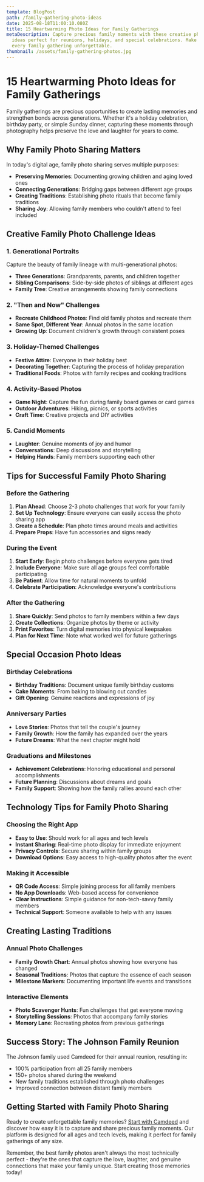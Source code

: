 ```yaml
---
template: BlogPost
path: /family-gathering-photo-ideas
date: 2025-08-18T11:00:10.080Z
title: 15 Heartwarming Photo Ideas for Family Gatherings
metaDescription: Capture precious family moments with these creative photo
  ideas perfect for reunions, holidays, and special celebrations. Make
  every family gathering unforgettable.
thumbnail: /assets/family-gathering-photos.jpg
---
```


# 15 Heartwarming Photo Ideas for Family Gatherings

Family gatherings are precious opportunities to create lasting memories and strengthen bonds across generations. Whether it's a holiday celebration, birthday party, or simple Sunday dinner, capturing these moments through photography helps preserve the love and laughter for years to come.

## Why Family Photo Sharing Matters

In today's digital age, family photo sharing serves multiple purposes:
- **Preserving Memories**: Documenting growing children and aging loved ones
- **Connecting Generations**: Bridging gaps between different age groups
- **Creating Traditions**: Establishing photo rituals that become family traditions
- **Sharing Joy**: Allowing family members who couldn't attend to feel included

## Creative Family Photo Challenge Ideas

### 1. Generational Portraits
Capture the beauty of family lineage with multi-generational photos:
- **Three Generations**: Grandparents, parents, and children together
- **Sibling Comparisons**: Side-by-side photos of siblings at different ages
- **Family Tree**: Creative arrangements showing family connections

### 2. "Then and Now" Challenges
- **Recreate Childhood Photos**: Find old family photos and recreate them
- **Same Spot, Different Year**: Annual photos in the same location
- **Growing Up**: Document children's growth through consistent poses

### 3. Holiday-Themed Challenges
- **Festive Attire**: Everyone in their holiday best
- **Decorating Together**: Capturing the process of holiday preparation
- **Traditional Foods**: Photos with family recipes and cooking traditions

### 4. Activity-Based Photos
- **Game Night**: Capture the fun during family board games or card games
- **Outdoor Adventures**: Hiking, picnics, or sports activities
- **Craft Time**: Creative projects and DIY activities

### 5. Candid Moments
- **Laughter**: Genuine moments of joy and humor
- **Conversations**: Deep discussions and storytelling
- **Helping Hands**: Family members supporting each other

## Tips for Successful Family Photo Sharing

### Before the Gathering
1. **Plan Ahead**: Choose 2-3 photo challenges that work for your family
2. **Set Up Technology**: Ensure everyone can easily access the photo sharing app
3. **Create a Schedule**: Plan photo times around meals and activities
4. **Prepare Props**: Have fun accessories and signs ready

### During the Event
1. **Start Early**: Begin photo challenges before everyone gets tired
2. **Include Everyone**: Make sure all age groups feel comfortable participating
3. **Be Patient**: Allow time for natural moments to unfold
4. **Celebrate Participation**: Acknowledge everyone's contributions

### After the Gathering
1. **Share Quickly**: Send photos to family members within a few days
2. **Create Collections**: Organize photos by theme or activity
3. **Print Favorites**: Turn digital memories into physical keepsakes
4. **Plan for Next Time**: Note what worked well for future gatherings

## Special Occasion Photo Ideas

### Birthday Celebrations
- **Birthday Traditions**: Document unique family birthday customs
- **Cake Moments**: From baking to blowing out candles
- **Gift Opening**: Genuine reactions and expressions of joy

### Anniversary Parties
- **Love Stories**: Photos that tell the couple's journey
- **Family Growth**: How the family has expanded over the years
- **Future Dreams**: What the next chapter might hold

### Graduations and Milestones
- **Achievement Celebrations**: Honoring educational and personal accomplishments
- **Future Planning**: Discussions about dreams and goals
- **Family Support**: Showing how the family rallies around each other

## Technology Tips for Family Photo Sharing

### Choosing the Right App
- **Easy to Use**: Should work for all ages and tech levels
- **Instant Sharing**: Real-time photo display for immediate enjoyment
- **Privacy Controls**: Secure sharing within family groups
- **Download Options**: Easy access to high-quality photos after the event

### Making it Accessible
- **QR Code Access**: Simple joining process for all family members
- **No App Downloads**: Web-based access for convenience
- **Clear Instructions**: Simple guidance for non-tech-savvy family members
- **Technical Support**: Someone available to help with any issues

## Creating Lasting Traditions

### Annual Photo Challenges
- **Family Growth Chart**: Annual photos showing how everyone has changed
- **Seasonal Traditions**: Photos that capture the essence of each season
- **Milestone Markers**: Documenting important life events and transitions

### Interactive Elements
- **Photo Scavenger Hunts**: Fun challenges that get everyone moving
- **Storytelling Sessions**: Photos that accompany family stories
- **Memory Lane**: Recreating photos from previous gatherings

## Success Story: The Johnson Family Reunion

The Johnson family used Camdeed for their annual reunion, resulting in:
- 100% participation from all 25 family members
- 150+ photos shared during the weekend
- New family traditions established through photo challenges
- Improved connection between distant family members

## Getting Started with Family Photo Sharing

Ready to create unforgettable family memories? [Start with Camdeed](https://www.camdeed.com) and discover how easy it is to capture and share precious family moments. Our platform is designed for all ages and tech levels, making it perfect for family gatherings of any size.

Remember, the best family photos aren't always the most technically perfect - they're the ones that capture the love, laughter, and genuine connections that make your family unique. Start creating those memories today! 